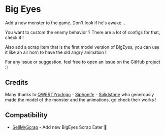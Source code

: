 # Big Eyes

Add a new monster to the game. Don't look if he's awake...

You want to custom the enemy behavior ? There are a lot of configs for that, check it !

Also add a scrap item that is the first model version of BigEyes, you can use it like an air horn to have the old angry animation !

For any issue or suggestion, feel free to open an issue on the GitHub project :)

## Credits

Many thanks to 
[QWERTYrodrigo](https://www.youtube.com/watch?v=eD1mFxvIL5w) - 
[Siphonife](https://www.artstation.com/siphonife) - 
[Solidstone](https://ko-fi.com/solidstonee)
who generously made the model of the monster and the animations, go check their works !

## Compatibility

- [SellMyScrap](https://thunderstore.io/c/lethal-company/p/Zehs/SellMyScrap/) - Add new BigEyes Scrap Eater 👀